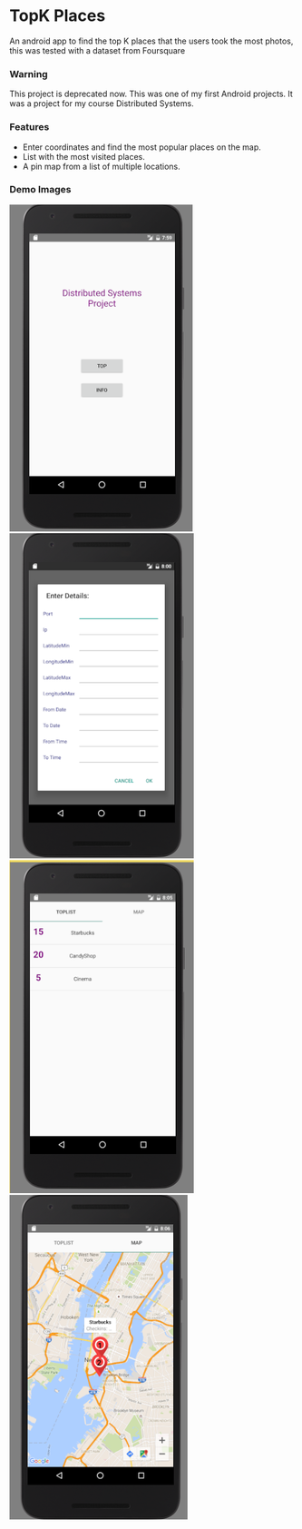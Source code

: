 # TopK Places

An android app to find the top K places that the users took the most
photos, this was tested with a dataset from Foursquare


### Warning

This project is deprecated now. This was one of my first Android projects. It was a project for my course Distributed Systems.


### Features
- Enter coordinates and find the most popular places on the map.
- List with the most visited places.
- A pin map from a list of multiple locations.

### Demo Images

![alt text](https://github.com/irinil/TopPlaces/blob/master/app/screenshot/Screenshot%202016-06-20%2022.59.57.png)
![alt text](https://github.com/irinil/TopPlaces/blob/master/app/screenshot/Screenshot%202016-06-20%2023.00.17.png)
![alt text](https://github.com/irinil/TopPlaces/blob/master/app/screenshot/Screenshot%202016-06-20%2023.05.47.png)
![alt text](https://github.com/irinil/TopPlaces/blob/master/app/screenshot/Screenshot%202016-06-20%2023.06.14.png)
